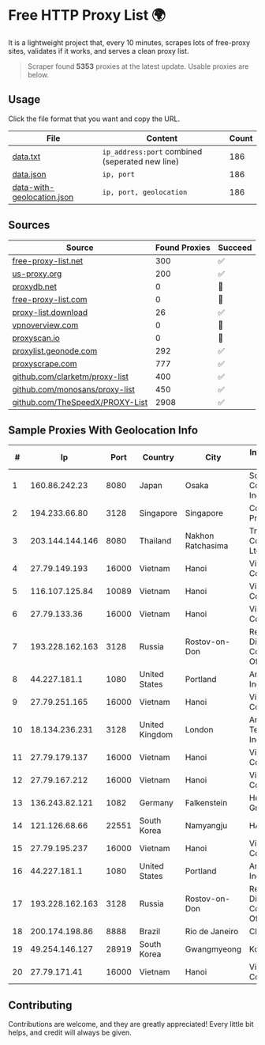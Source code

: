 
# Free HTTP Proxy List 🌍

It is a lightweight project that, every 10 minutes, scrapes lots of free-proxy sites, validates if it works, and serves a clean proxy list.


> Scraper found **5353** proxies at the latest update. Usable proxies are below.

## Usage

Click the file format that you want and copy the URL.


|File|Content|Count|
|----|-------|-----|
|[data.txt](https://raw.githubusercontent.com/themiralay/Proxy-List-World/master/data.txt)|`ip_address:port` combined (seperated new line)|186|
|[data.json](https://raw.githubusercontent.com/themiralay/Proxy-List-World/master/data.json)|`ip, port`|186|
|[data-with-geolocation.json](https://raw.githubusercontent.com/themiralay/Proxy-List-World/master/data-with-geolocation.json)|`ip, port, geolocation`|186|

## Sources

|Source|Found Proxies|Succeed|
|------|-------------|-------|
|[free-proxy-list.net](https://free-proxy-list.net)|300|✅|
|[us-proxy.org](https://www.us-proxy.org)|200|✅|
|[proxydb.net](http://proxydb.net)|0|🚫|
|[free-proxy-list.com](https://free-proxy-list.com/?page=&port=&type%5B%5D=http&type%5B%5D=https&up_time=0&search=Search)|0|🚫|
|[proxy-list.download](https://www.proxy-list.download/HTTP)|26|✅|
|[vpnoverview.com](https://vpnoverview.com/privacy/anonymous-browsing/free-proxy-servers)|0|🚫|
|[proxyscan.io](https://www.proxyscan.io)|0|🚫|
|[proxylist.geonode.com](https://proxylist.geonode.com/api/proxy-list?limit=300&page=1&sort_by=lastChecked&sort_type=desc&protocols=http,https)|292|✅|
|[proxyscrape.com](https://api.proxyscrape.com/v2/?request=displayproxies&protocol=http&timeout=10000&country=all&ssl=all&anonymity=all)|777|✅|
|[github.com/clarketm/proxy-list](https://raw.githubusercontent.com/clarketm/proxy-list/master/proxy-list-raw.txt)|400|✅|
|[github.com/monosans/proxy-list](https://raw.githubusercontent.com/monosans/proxy-list/main/proxies/http.txt)|450|✅|
|[github.com/TheSpeedX/PROXY-List](https://raw.githubusercontent.com/TheSpeedX/PROXY-List/master/http.txt)|2908|✅|


## Sample Proxies With Geolocation Info

|#|Ip|Port|Country|City|Internet Service Provider|
|-|--|----|-------|----|-------------------------|
|1|160.86.242.23|8080|Japan|Osaka|Sony Network Communications Inc|
|2|194.233.66.80|3128|Singapore|Singapore|Contabo Asia Private Limited|
|3|203.144.144.146|8080|Thailand|Nakhon Ratchasima|True Internet Corporation CO. Ltd.|
|4|27.79.149.193|16000|Vietnam|Hanoi|Viettel Corporation|
|5|116.107.125.84|10089|Vietnam|Hanoi|Viettel Corporation|
|6|27.79.133.36|16000|Vietnam|Hanoi|Viettel Corporation|
|7|193.228.162.163|3128|Russia|Rostov-on-Don|Republican Digital Communications Office LAN|
|8|44.227.181.1|1080|United States|Portland|Amazon.com, Inc.|
|9|27.79.251.165|16000|Vietnam|Hanoi|Viettel Corporation|
|10|18.134.236.231|3128|United Kingdom|London|Amazon Technologies Inc.|
|11|27.79.179.137|16000|Vietnam|Hanoi|Viettel Corporation|
|12|27.79.167.212|16000|Vietnam|Hanoi|Viettel Corporation|
|13|136.243.82.121|1082|Germany|Falkenstein|Hetzner Online GmbH|
|14|121.126.68.66|22551|South Korea|Namyangju|HAIonNet|
|15|27.79.195.237|16000|Vietnam|Hanoi|Viettel Corporation|
|16|44.227.181.1|1080|United States|Portland|Amazon.com, Inc.|
|17|193.228.162.163|3128|Russia|Rostov-on-Don|Republican Digital Communications Office LAN|
|18|200.174.198.86|8888|Brazil|Rio de Janeiro|Claro S.A|
|19|49.254.146.127|28919|South Korea|Gwangmyeong|Korea Telecom|
|20|27.79.171.41|16000|Vietnam|Hanoi|Viettel Corporation|



## Contributing

Contributions are welcome, and they are greatly appreciated! Every
little bit helps, and credit will always be given.


